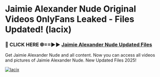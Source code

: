 # Jaimie Alexander Nude Original Videos 0nlyFans Leaked - Files Updated! (lacix)

<h3>🔴 CLICK HERE 🌐==►► <a href="https://tinyurl.com/yrmya6cz" rel="nofollow">Jaimie Alexander Nude Updated Files</a></h3>

Get Jaimie Alexander Nude and all content. Now you can access all videos and pictures of Jaimie Alexander Nude. New Updated Files 2025!

[![lacix](https://i.imgur.com/FMdXYCs.gif)](https://tinyurl.com/yrmya6cz)
